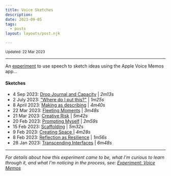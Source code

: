 ```yaml
---
title: Voice Sketches
description:
date: 2023-09-05
tags:
  - posts
layout: layouts/post.njk

---
```


<small>Updated: 22 Mar 2023</small>

---
An [experiment](https://ping-practice.gitbook.io/pings/experiment-voice-memos) to use speech to sketch ideas using the Apple Voice Memos app...

#### Sketches
- 4 Sep 2023: [Drop Journal and Capacity](https://www.dropbox.com/scl/fi/hrnshybstxsoyaag0i3ok/Drop-Journal-and-capacity.m4a?rlkey=nlymv6hsveymftxcc3sa6qzgz&dl=0) | _2m13s_
- 2 July 2023: ["Where do I put this?"](https://www.dropbox.com/s/p40y5av88kldz3h/%E2%80%9CWhere%20do%20I%20put%20this%E2%80%9D.m4a?dl=0) | _1m25s_
- 8 April 2023: [Making as describing](https://www.dropbox.com/s/2ni1our7u5lgebm/Making%20as%20describing.m4a?dl=0) | _4m40s_ 
- 22 Mar 2023: [Fleeting Moments](https://www.dropbox.com/s/l6xzvidkbvabnmc/%E2%80%9CFleeting%20moments%E2%80%9D.m4a?dl=0) | _3m48s_
- 21 Mar 2023: [Creative Risk](https://www.dropbox.com/s/l0p139zx9idk06d/Creative%20risk.m4a?dl=0) | _5m42s_
- 20 Feb 2023: [Prompting Myself](https://www.dropbox.com/s/0u2hnlknkwwvjn7/Prompting%20myself.m4a?dl=0) | _2m59s_
- 15 Feb 2023: [Scaffolding](https://www.dropbox.com/s/bqb737rmamw544s/Scaffolding.m4a?dl=0) | _5m32s_
- 9 Feb 2023: [Creating Space ](https://www.dropbox.com/s/mlnqccqstomynf6/Creating%20Space.m4a?dl=0) | _4m28s_
- 8 Feb 2023: [Reflection as Resilience](https://www.dropbox.com/s/mfqdsha91gkeom7/Reflection%20as%20Resilience.m4a?dl=0) | _1m56s_
- 28 Jan 2023: [Transcending Interfaces](https://www.dropbox.com/s/vysri9691b7knyw/Transcending%20Interfaces.m4a?dl=0) | _6m48s_

---
_For details about how this experiment came to be, what I'm curious to learn through it, and what I'm noticing in the process, see: [Experiment: Voice Memos](https://ping-practice.gitbook.io/pings/experiment-voice-memos)_